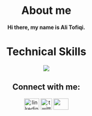 
<h1 align="center">About me</h1>
<p align="center"><strong>Hi there, my name is Ali Tofiqi.</strong></p>


<h1 align="center">Technical Skills</h1>
<p align="center">
    <img src="https://img.shields.io/badge/Python-593D88?style=for-the-badge&logo=python&logoColor=white"/>
</p>


<h2 align="center">Connect with me:</h2>
<p align="center">
<a href="https://www.linkedin.com/in/ali-tofiqi/" target="blank"><img align="center" src="https://www.vectorlogo.zone/logos/linkedin/linkedin-icon.svg" alt="linkedin_ali_tofiqi" height="30" width="40" /></a>  
<!-- <a href="https://www.kaggle.com/ovinduwijethunge" target="blank"><img align="center" src="https://www.vectorlogo.zone/logos/kaggle/kaggle-icon.svg" alt="kaggle_ali_tofiqi" height="30" width="40" /></a> -->
  <a href="https://www.kaggle.com/ovinduwijethunge" target="blank"><img align="center" src="https://www.vectorlogo.zone/logos/twitter/twitter-tile.svg" alt="twitter_ali_tofiqi" height="30" width="30" /></a>
<a href = "mailto:tofiqiii.ali@gmail.com"><img align="center" src="https://www.vectorlogo.zone/logos/gmail/gmail-icon.svg" height="30" width="40" /></a>
</p>
